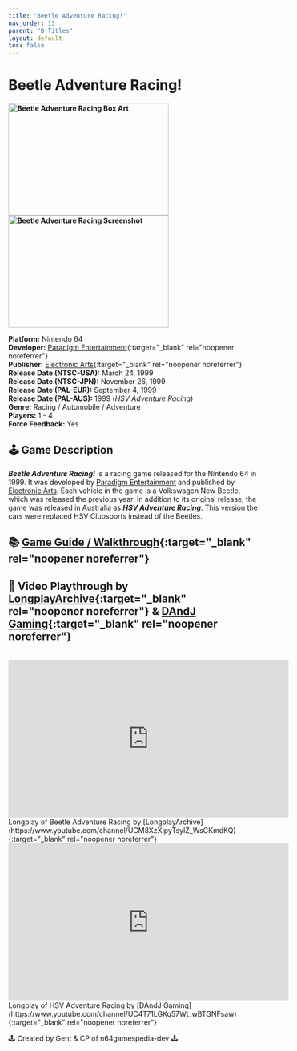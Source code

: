 ```yaml
---
title: "Beetle Adventure Racing!"
nav_order: 13
parent: "B-Titles"
layout: default
toc: false
---
```


# Beetle Adventure Racing!
<b>
<img src="https://upload.wikimedia.org/wikipedia/en/b/b4/BAR_gamebox.PNG" alt="Beetle Adventure Racing Box Art" style="object-fit:cover;width:320px;height:224px"/>
<img src="https://images.launchbox-app.com/b2a7c0f1-d33a-485f-937d-891f896ba563.jpg" alt="Beetle Adventure Racing Screenshot" style="object-fit:cover;width:320px;height:224px"/>
</b>

**Platform:** Nintendo 64  
**Developer:** [Paradigm Entertainment](https://en.wikipedia.org/wiki/Paradigm_Entertainment){:target="_blank" rel="noopener noreferrer"}  
**Publisher:** [Electronic Arts](https://en.wikipedia.org/wiki/Electronic_Arts){:target="_blank" rel="noopener noreferrer"}  
**Release Date (NTSC-USA):** March 24, 1999  
**Release Date (NTSC-JPN):** November 26, 1999  
**Release Date (PAL-EUR):** September 4, 1999  
**Release Date (PAL-AUS):** 1999 
(*HSV Adventure Racing*)  
**Genre:** Racing / Automobile / Adventure  
**Players:** 1 - 4  
**Force Feedback:** Yes  

## 🕹️ Game Description
<em><strong>Beetle Adventure Racing!</strong></em> is a racing game released for the Nintendo 64 in 1999. It was developed by <a href="https://en.wikipedia.org/wiki/Paradigm_Entertainment" target="_blank" rel="noreferrer noopener">Paradigm Entertainment</a> and published by <a href="https://en.wikipedia.org/wiki/Electronic_Arts" target="_blank" rel="noreferrer noopener">Electronic Arts</a>. Each vehicle in the game is a Volkswagen New Beetle, which was released the previous year. In addition to its original release, the game was released in Australia as <em><strong>HSV Adventure Racing</strong></em>. This version the cars were replaced HSV Clubsports instead of the Beetles.

## 📚 [Game Guide / Walkthrough](https://gamefaqs.gamespot.com/n64/196751-beetle-adventure-racing/faqs/7668){:target="_blank" rel="noopener noreferrer"}

## 🎥 Video Playthrough by [LongplayArchive](https://www.youtube.com/channel/UCM8XzXipyTsylZ_WsGKmdKQ){:target="_blank" rel="noopener noreferrer"} & [DAndJ Gaming](https://www.youtube.com/channel/UC4T71LGKq57Wt_wBTGNFsaw){:target="_blank" rel="noopener noreferrer"}  
<br />
<iframe width="560" height="315" src="https://www.youtube.com/embed/xM2QCoYy0RI" title="Beetle Adventure Racing – Longplay by LongplayArchive & DAndJ Gaming" frameborder="0" allowfullscreen></iframe>

<br />
Longplay of Beetle Adventure Racing by [LongplayArchive](https://www.youtube.com/channel/UCM8XzXipyTsylZ_WsGKmdKQ){:target="_blank" rel="noopener noreferrer"}  
<iframe width="560" height="315" src="https://www.youtube.com/embed/_J934TNv8Gw?start=5" title="HSV Adventure Racing – Longplay by DAndJ Gaming" frameborder="0" allowfullscreen></iframe>  
<br />
Longplay of HSV Adventure Racing by [DAndJ Gaming](https://www.youtube.com/channel/UC4T71LGKq57Wt_wBTGNFsaw){:target="_blank" rel="noopener noreferrer"}

🕹️ Created by Gent & CP of n64gamespedia-dev 🕹️

<!-- Vault Format: n64gamespedia-dev -->
<!-- Protocol Source: _vault-specs/format-protocol.md -->
